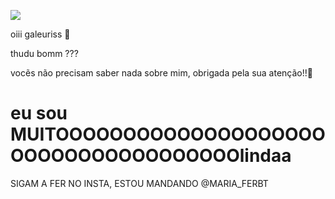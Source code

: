 ![](https://media0.giphy.com/media/v1.Y2lkPTc5MGI3NjExZDhqYTM3cWVnc290YmpkZmh4bno5cjFqeTd0dTExYmVhYm1yNTNseiZlcD12MV9pbnRlcm5hbF9naWZfYnlfaWQmY3Q9Zw/l2QZZMUmvtFYYBUWY/giphy.webp)




oiii galeuriss 💋

thudu bomm ???

vocẽs não precisam saber nada sobre mim, obrigada pela sua atenção!!🙊

# eu sou MUITOOOOOOOOOOOOOOOOOOOOOOOOOOOOOOOOOOOOOlindaa

 SIGAM A FER NO INSTA, ESTOU MANDANDO @MARIA_FERBT
